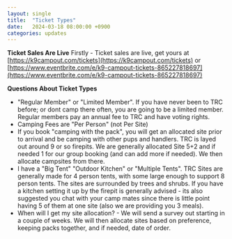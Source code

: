 ```yaml
---
layout: single
title:  "Ticket Types"
date:   2024-03-18 08:00:00 +0900
categories: updates
---
```

**Ticket Sales Are Live**
Firstly - Ticket sales are live, get yours at [https://k9campout.com/tickets](https://k9campout.com/tickets) or [https://www.eventbrite.com/e/k9-campout-tickets-865227818697](https://www.eventbrite.com/e/k9-campout-tickets-865227818697)

**Questions About Ticket Types**
- "Regular Member" or "Limited Member". If you have never been to TRC before; or dont camp there often, you are going to be a limited member. Regular members pay an annual fee to TRC and have voting rights.
- Camping Fees are "Per Person" (not Per Site)
- If you book "camping with the pack", you will get an allocated site prior to arrival and be camping with other pups and handlers. TRC is layed out around 9 or so firepits. We are generally allocated Site 5+2 and if needed 1 for our group booking (and can add more if needed). We then allocate campsites from there.
- I have a "Big Tent" "Outdoor Kitchen" or "Multiple Tents". TRC Sites are generally made for 4 person tents, with some large enough to support 8 person tents. The sites are surrounded by trees and shrubs. If you have a kitchen setting it up by the firepit is generally advised - its also suggested you chat with your camp mates since there is little point having 5 of them at one site (also we are providing you 3 meals).
- When will I get my site allocation? - We will send a survey out starting in a couple of weeks. We will then allocate sites based on preference, keeping packs together, and if needed, date of order.